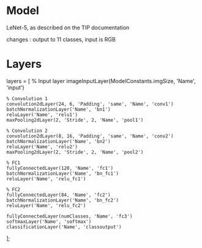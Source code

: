 # Model 

LeNet-5, as described on the TIP documentation

changes : output to 11 classes, input is RGB

# Layers 

layers = [
    % Input layer
    imageInputLayer(ModelConstants.imgSize, 'Name', 'input')
    
    % Convolution 1 
    convolution2dLayer(24, 6, 'Padding', 'same', 'Name', 'conv1')
    batchNormalizationLayer('Name', 'bn1')
    reluLayer('Name', 'relu1')
    maxPooling2dLayer(2, 'Stride', 2, 'Name', 'pool1')
    
    % Convolution 2 
    convolution2dLayer(8, 16, 'Padding', 'same', 'Name', 'conv2')
    batchNormalizationLayer('Name', 'bn2')
    reluLayer('Name', 'relu2')
    maxPooling2dLayer(2, 'Stride', 2, 'Name', 'pool2')
    
    % FC1
    fullyConnectedLayer(120, 'Name', 'fc1')
    batchNormalizationLayer('Name', 'bn_fc1')
    reluLayer('Name', 'relu_fc1')

    % FC2
    fullyConnectedLayer(84, 'Name', 'fc2')
    batchNormalizationLayer('Name', 'bn_fc2')
    reluLayer('Name', 'relu_fc2')
    
    fullyConnectedLayer(numClasses, 'Name', 'fc3')
    softmaxLayer('Name', 'softmax')
    classificationLayer('Name', 'classoutput')
];